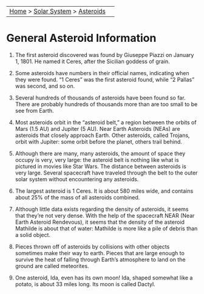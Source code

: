|    |    |
|:---|---:|
|[Home](/notes/#object-notes) > [Solar System](/notes/#solar-system) > [Asteroids](!asteroid_info) |

# General Asteroid Information

1.	The first asteroid discovered was found by Giuseppe Piazzi on January 1, 1801.  He named it Ceres, after the Sicilian goddess of grain.

2.	Some asteroids have numbers in their official names, indicating when they were found.  “1 Ceres” was the first asteroid found, while “2 Pallas” was second, and so on.

3.	Several hundreds of thousands of asteroids have been found so far.  There are probably hundreds of thousands more than are too small to be see from Earth.

4.	Most asteroids orbit in the “asteroid belt,” a region between the orbits of Mars (1.5 AU) and Jupiter (5 AU).  Near Earth Asteroids (NEAs) are asteroids that closely approach Earth.  Other asteroids, called Trojans, orbit with Jupiter: some orbit before the planet, others trail behind.

5.	Although there are many, many asteroids, the amount of space they occupy is very, very large: the asteroid belt is nothing like what is pictured in movies like Star Wars.  The distance between asteroids is very large.  Several spacecraft have traveled through the belt to the outer solar system without encountering any asteroids.

6.	The largest asteroid is 1 Ceres.  It is about 580 miles wide, and contains about 25% of the mass of all asteroids combined.

7.	Although little data exists regarding the density of asteroids, it seems that they’re not very dense.  With the help of the spacecraft NEAR (Near Earth Asteroid Rendevous), it seems that the density of the asteroid Mathilde is about that of water: Mathilde is more like a pile of debris than a solid object.

8.	Pieces thrown off of asteroids by collisions with other objects sometimes make their way to earth.  Pieces that are large enough to survive the heat of falling through Earth’s atmosphere to land on the ground are called meteorites.

9.	One asteroid, Ida, even has its own moon!  Ida, shaped somewhat like a potato, is about 33 miles long.  Its moon is called Dactyl.


